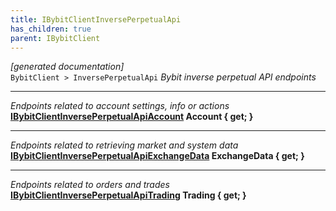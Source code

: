 ```yaml
---
title: IBybitClientInversePerpetualApi
has_children: true
parent: IBybitClient
---
```

*[generated documentation]*  
`BybitClient > InversePerpetualApi`
*Bybit inverse perpetual API endpoints*
  
***
*Endpoints related to account settings, info or actions*  
**[IBybitClientInversePerpetualApiAccount](IBybitClientInversePerpetualApiAccount.md) Account { get; }**  
***
*Endpoints related to retrieving market and system data*  
**[IBybitClientInversePerpetualApiExchangeData](IBybitClientInversePerpetualApiExchangeData.md) ExchangeData { get; }**  
***
*Endpoints related to orders and trades*  
**[IBybitClientInversePerpetualApiTrading](IBybitClientInversePerpetualApiTrading.md) Trading { get; }**  
